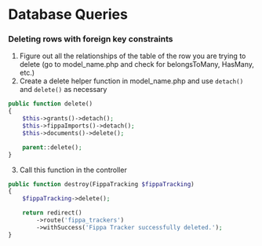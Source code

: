 # Database Queries

### Deleting rows with foreign key constraints

1. Figure out all the relationships of the table of the row you are trying to delete (go to model_name.php and check for belongsToMany, HasMany, etc.)
2. Create a delete helper function in model_name.php and use ```detach()``` and ```delete()``` as necessary
```php
public function delete()
{
    $this->grants()->detach();
    $this->fippaImports()->detach();
    $this->documents()->delete();

    parent::delete();
}
```
3. Call this function in the controller
```php
public function destroy(FippaTracking $fippaTracking)
{
    $fippaTracking->delete();

    return redirect()
        ->route('fippa_trackers')
        ->withSuccess('Fippa Tracker successfully deleted.');
}
```